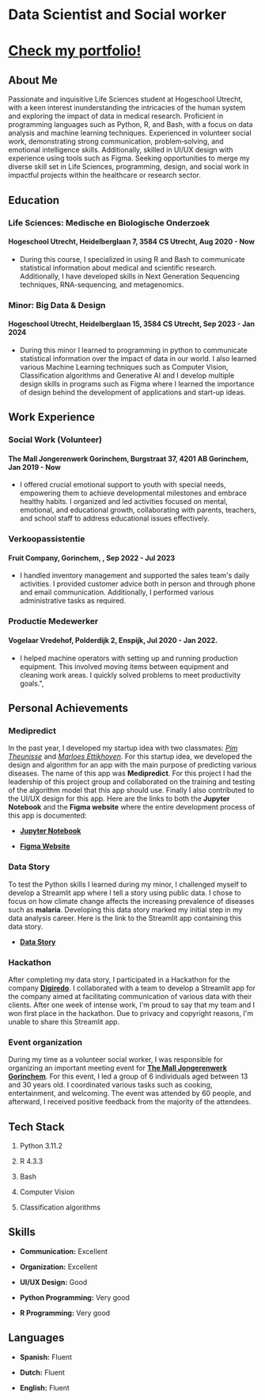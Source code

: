 # Data Scientist and Social worker

# [Check my portfolio!](https://jorgevc17.github.io/html_portfolio/index.html)

## About Me

Passionate and inquisitive Life Sciences student at Hogeschool Utrecht, with a keen interest inunderstanding the intricacies of the human system and exploring the impact of data in medical research. Proficient in programming languages such as Python, R, and Bash, with a focus on data analysis and machine learning techniques. Experienced in volunteer social work, demonstrating strong communication, problem‑solving, and emotional intelligence skills. Additionally, skilled in UI/UX design with experience using tools such as Figma. Seeking opportunities to merge my diverse skill set in Life Sciences, programming, design, and social work in impactful projects within the healthcare or research sector.


## Education

### Life Sciences: Medische en Biologische Onderzoek 

#### Hogeschool Utrecht, Heidelberglaan 7, 3584 CS Utrecht, Aug 2020 - Now

-  During this course, I specialized in using R and Bash to communicate statistical information about medical and scientific research. Additionally, I have developed skills in Next Generation Sequencing techniques, RNA-sequencing, and metagenomics.

### Minor: Big Data & Design

#### Hogeschool Utrecht, Heidelberglaan 15, 3584 CS Utrecht, Sep 2023 - Jan 2024

-  During this minor I learned to programming in python to communicate statistical information over the impact of data in our world. I also learned various Machine Learning techniques such as Computer Vision, Classification algorithms and Generative AI and I develop multiple design skills in programs such as Figma where I learned the importance of design behind the development of applications and start-up ideas.

## Work Experience

### Social Work (Volunteer) 

#### The Mall Jongerenwerk Gorinchem, Burgstraat 37, 4201 AB Gorinchem,  Jan 2019 - Now

-  I offered crucial emotional support to youth with special needs, empowering them to achieve developmental milestones and embrace healthy habits. I organized and led activities focused on mental, emotional, and educational growth, collaborating with parents, teachers, and school staff to address educational issues effectively.

### Verkoopassistentie

#### Fruit Company, Gorinchem, , Sep 2022 - Jul 2023

-   I handled inventory management and supported the sales team's daily activities. I provided customer advice both in person and through phone and email communication. Additionally, I performed various administrative tasks as required.

### Productie Medewerker

#### Vogelaar Vredehof, Polderdijk 2, Enspijk, Jul 2020 - Jan 2022.

-  I helped machine operators with setting up and running production equipment. This involved moving items between equipment and cleaning work areas. I quickly solved problems to meet productivity goals.",

## Personal Achievements

### Medipredict

In the past year, I developed my startup idea with two classmates: [*Pim Theunisse*](https://www.linkedin.com/in/pim-theunisse-6b7898208/) and [*Marloes Ettikhoven*](https://www.linkedin.com/in/marloes-v-7a620a135/). For this startup idea, we developed the design and algorithm for an app with the main purpose of predicting various diseases. The name of this app was **Medipredict**. For this project I had the leadership of this project group and collaborated on the training and testing of the algorithm model that this app should use. Finally I also contributed to the UI/UX design for this app. Here are the links to both the **Jupyter Notebook** and the **Figma website** where the entire development process of this app is documented:

-   [**Jupyter Notebook**](https://github.com/JorgeVC17/Diabetes-Classifier)

-   [**Figma Website**](https://www.figma.com/proto/aohuwbCtuwOTu6i4mDiiCQ/Healthcare-Dashboard?type=design&scaling=scale-down&page-id=0%3A1&node-id=161-255&starting-point-node-id=161%3A255&show-proto-sidebar=1)

### Data Story

To test the Python skills I learned during my minor, I challenged myself to develop a Streamlit app where I tell a story using public data. I chose to focus on how climate change affects the increasing prevalence of diseases such as **malaria**. Developing this data story marked my initial step in my data analysis career. Here is the link to the Streamlit app containing this data story.

-   [**Data Story**](https://malariadatastory.streamlit.app/)

### Hackathon

After completing my data story, I participated in a Hackathon for the company [**Digiredo**](https://www.digiredo.nl/). I collaborated with a team to develop a Streamlit app for the company aimed at facilitating communication of various data with their clients. After one week of intense work, I'm proud to say that my team and I won first place in the hackathon. Due to privacy and copyright reasons, I'm unable to share this Streamlit app.

### Event organization

During my time as a volunteer social worker, I was responsible for organizing an important meeting event for [**The Mall Jongerenwerk Gorinchem**](https://mallgorinchem.nl/). For this event, I led a group of 6 individuals aged between 13 and 30 years old. I coordinated various tasks such as cooking, entertainment, and welcoming. The event was attended by 60 people, and afterward, I received positive feedback from the majority of the attendees.

## Tech Stack

1.  Python 3.11.2

2.  R 4.3.3

3.  Bash

4.  Computer Vision

5.  Classification algorithms

## Skills

-   **Communication:** Excellent

-   **Organization:** Excellent

-   **UI/UX Design:** Good

-   **Python Programming:** Very good

-   **R Programming:** Very good

## Languages

-   **Spanish:** Fluent

-   **Dutch:** Fluent

-   **English:** Fluent
